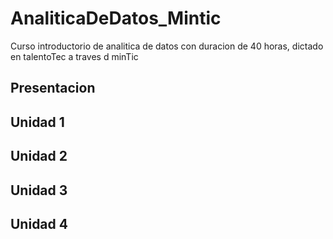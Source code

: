 # AnaliticaDeDatos_Mintic

Curso introductorio de analitica de datos con duracion de 40 horas, dictado en talentoTec a traves d minTic

## Presentacion

## Unidad 1

## Unidad 2

## Unidad 3

## Unidad 4
